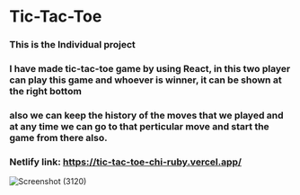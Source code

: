 # Tic-Tac-Toe

### This is the Individual project 
### I have made tic-tac-toe game by using React, in this two player can play this game and whoever is winner, it can be shown at the right bottom 
### also we can keep the history of the moves that we played and at any time we can go to that perticular move and start the game from there also.

### Netlify link: https://tic-tac-toe-chi-ruby.vercel.app/


![Screenshot (3120)](https://user-images.githubusercontent.com/101566591/185383340-edb6cf08-3bde-4a6f-95f1-7b5cab4324be.png)


